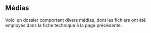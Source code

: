 ## Médias
Voici un dossier comportant divers médias, dont les fichiers ont été employés dans la fiche technique à la page précédente. 
